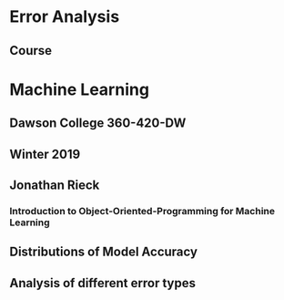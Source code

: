 # Error Analysis
## Course
# 	Machine Learning
##	Dawson College 360-420-DW
## 	Winter 2019
## Jonathan Rieck
### Introduction to Object-Oriented-Programming for Machine Learning

## Distributions of Model Accuracy

## Analysis of different error types
